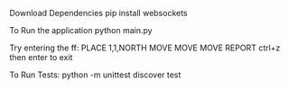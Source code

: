 Download Dependencies
pip install websockets

To Run the application
python main.py

Try entering the ff:
PLACE 1,1,NORTH
MOVE
MOVE
MOVE
REPORT
ctrl+z then enter to exit


To Run Tests:
python -m unittest discover test
